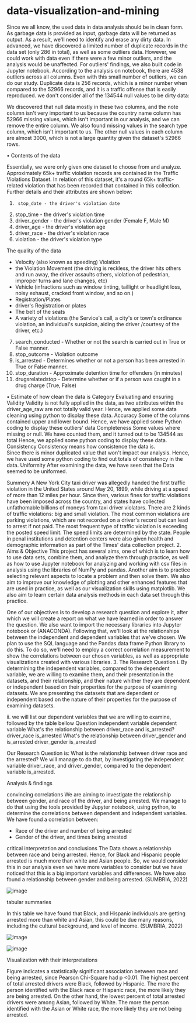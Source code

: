 # data-visualization-and-mining

Since we all know, the used data in data analysis should be in clean form. As garbage data is provided as input, garbage data will be returned as output. As a result, we'll need to identify and erase any dirty data.
In advanced, we have discovered a limited number of duplicate records in the data set (only 286 in total), as well as some outliers data.   However, we could work with data even if there were a few minor outliers, and the analysis would be unaffected. For outliers' findings, we also built code in Jupyter notebook.
According to the analysis on notebook, there are 4538 outliers across all columns. Even with this small number of outliers, we can do our study.
Duplicate data is 256 records, which is a minor number when compared to the 52966 records, and it is a traffic offense that is easily reproduced.
we don't consider all of the 134544 null values to be dirty data:

We discovered that null data mostly in these two columns, and the note column isn't very important to us because the country name column has 52966 missing values, which isn't important in our analysis, and we can remove the entire column. We also found missing values in the search type column, which isn't important to us. The other null values in each column are almost 3000, which is not a large quantity given the dataset's 52966 rows.





•	Contents of the data

Essentially, we were only given one dataset to choose from and analyze. Approximately 65k+ traffic violation records are contained in the Traffic Violations Dataset. In relation of this dataset, it's a round 65k+ traffic-related violation that has been recorded that contained in this collection. Further details and their attributes are shown below:

1.      stop_date - the driver's violation date 
2.	stop_time - the driver's violation time
3.	driver_gender - the driver's violation gender (Female F, Male M)
4.	driver_age - the driver's violation age
5.	driver_race - the driver's violation race 
6.	violation - the driver's violation type














The quality of the data

-	 Velocity (also known as speeding) Violation
-	the Violation Movement (the driving is reckless, the driver hits others and run away, the driver assaults others, violation of pedestrian, improper turns and lane changes, etc)
-	 Vehicle (infractions such as window tinting, taillight or headlight loss, noisy exhaust, cracked front window, and so on.)
-	Registration/Plates 
-	driver's Registration or plates 
-	The belt of the seats
-	A variety of violations (the Service's call, a city's or town's ordinance violation, an individual's suspicion, aiding the driver /courtesy of the driver, etc.)



7. search_conducted - Whether or not the search is carried out in True or False manner.
8. stop_outcome - Violation outcome
9. is_arrested - Determines whether or not a person has been arrested in True or False manner.
10. stop_duration - Approximate detention time for offenders (in minutes)
11. drugsrelatedstop - Determine whether or if a person was caught in a drug charge (True, False)




•	Estimate of how clean the data is
Category 	Evaluating and ensuring 
Validity	Validity is not fully applied in the data, as two
attributes within the driver_age_raw are not totally valid year. Hence, we applied some data cleaning using python to display these data.
Accuracy	Some of the columns contained upper and lower bound. 
Hence, we have applied some Python coding to display these
 outliers' data 
Completeness	Some values where missing or null. We have counted them, and it turned out to be 134544 as total
Hence, we applied some python coding to display these data.
Consistency	Consistency means how consistence the data is.	
Since there is minor duplicated value that won't impact our analysis. Hence, we have used some python coding to find out totals of consistency in the data. 
Uniformity	After examining the data, we have seen that the Data seemed to be uniformed.










Summery
A New York City taxi driver was allegedly handed the first traffic violation in the United States around May 20, 1899, while driving at a speed of more than 12 miles per hour. Since then, various fines for traffic violations have been imposed across the country, and states have collected unfathomable billions of moneys from taxi driver violators.
There are 2 kinds of traffic violations: big and small violation. The most common violations are parking violations, which are not recorded on a driver's record but can lead to arrest if not paid.
The most frequent type of traffic violation is exceeding the posted speed limit. The speed limits are determined by the state. People in penal institutions and detention centers were also given health and demographic information as part of the Times' data collection project. 
2.	 Aims & Objective 
This project has several aims, one of which is to learn how to use data sets, combine them, and analyze them through practice, as well as how to use Jupyter notebook for analyzing and working with csv files in analysis using the libraries of NumPy and pandas.  Another aim is to practice selecting relevant aspects to locate a problem and then solve them. We also aim to improve our knowledge of plotting and other enhanced features that are used in practice, as well as our visualization skills using matplotlib. We also aim to learn certain data analysis methods in each data set through this practice.




One of our objectives is to develop a research question and explore it, after which we will create a report on what we have learned in order to answer the question. We also want to import the necessary libraries into Jupyter notebook or (ANACONDA). Following that, we'll look at the relationships between the independent and dependent variables that we've chosen. We plan to use the SQL language and the Pandas data frame Python library to do this. To do so, we'll need to employ a correct correlation measurement to show the correlations between our chosen variables, as well as appropriate visualizations created with various libraries.
3.	The Research Question
i.	By determining the independent variables, compared to the dependent variable, we are willing to examine them, and their presentation in the datasets, and their relationship, and their nature whither they are dependent or independent based on their properties for the purpose of examining datasets. We are presenting the datasets that are dependent or independent based on the nature of their properties for the purpose of examining datasets.
 
ii.	 we will list our dependent variables that we are willing to examine, followed by the table bellow
Question 	independent variable	dependent variable
What's the relationship between driver_race and is_arrested? 	driver_race	is_arrested
What's the relationship between driver_gender and is_arrested	driver_gender	is_arrested



Our Research Question is: What is the relationship between driver race and the arrested? We will manage to do that, by investigating the independent variable driver_race, and driver_gender, compared to the dependent variable is_arrested. 

 
Analysis & findings 

convincing correlations
We are aiming to investigate the relationship between gender, and race of the driver, and being arrested. 
We manage to do that using the tools provided by Jupyter notebook, using python, to determine the correlations between dependent and independent variables. We have found a correlation between: 

-	Race of the driver and number of being arrested
-	Gender of the driver, and times being arrested 

critical interpretation and conclusions 
The Data shows a relationship between race and being arrested. Hence, for Black and Hispanic people arrested is much more than white and Asian people. So, we would consider this in our analysis even we have more variables to consider but we have noticed that this is a big important variables and differences. We have also found a relationship between gender and being arrested. (SUMBRIA, 2022)



![image](https://user-images.githubusercontent.com/63984422/171057194-b92f1599-4a40-4855-b99d-323b1451dd9c.png)









tabular summaries


 
In this table we have found that Black, and Hispanic individuals are getting arrested more than white and Asian, this could be due many reasons, including the cultural background, and level of income. (SUMBRIA, 2022)






![image](https://user-images.githubusercontent.com/63984422/171057242-4a819fb1-692e-41f7-a49b-3b7e5aa86150.png)





![image](https://user-images.githubusercontent.com/63984422/171057176-29a3f11a-a2ef-4765-b2c6-c95cc2a81244.png)



Visualization with their interpretations

 

Figure indicates a statistically significant association between race and being arrested, since Pearson Chi-Square had p <0.01. The highest percent of total arrested drivers were Black, followed by Hispanic. The more the person identified with the Black race or Hispanic race, the more likely they are being arrested. On the other hand, the lowest percent of total arrested drivers were among Asian, followed by White. The more the person identified with the Asian or White race, the more likely they are not being arrested.





